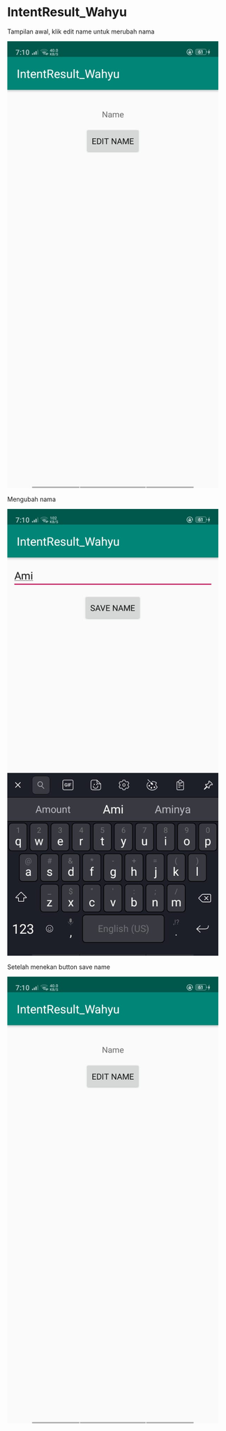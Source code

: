 # IntentResult_Wahyu

Tampilan awal, klik edit name untuk merubah nama

![alt text](https://github.com/wahyuutami/IntentResult_Wahyu/blob/master/5.jpeg)

Mengubah nama

![alt text](https://github.com/wahyuutami/IntentResult_Wahyu/blob/master/6.jpeg)

Setelah menekan button save name

![alt text](https://github.com/wahyuutami/IntentResult_Wahyu/blob/master/5.jpeg)
